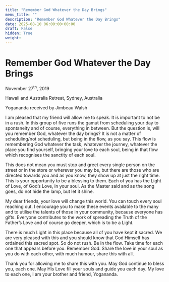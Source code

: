 ```yaml
---
title: "Remember God Whatever the Day Brings"
menu_title: ""
description: "Remember God Whatever the Day Brings"
date: 2025-08-10 06:00:00+00:00
draft: False
hidden: True
weight:
---
```

# Remember God Whatever the Day Brings

November 27<sup>th</sup>, 2019

Hawaii and Australia Retreat, Sydney, Australia

Yogananda received by Jimbeau Walsh

I am pleased that my friend will allow me to speak. It is important to not be in a rush. In this group of five runs the gamut from scheduling your day to spontaneity and of course, everything in between. But the question is, will you remember God, whatever the day brings? It is not a matter of scheduling/not scheduling, but being in the flow, as you say. This flow is remembering God whatever the task, whatever the journey, whatever the place you find yourself, bringing your love to each soul, being in that flow which recognises the sanctity of each soul.

This does not mean you must stop and greet every single person on the street or in the store or wherever you may be, but there are those who are directed towards you and as you know, they show up at just the right time. This is your opportunity to be a blessing to them. Each of you has the Light of Love, of God’s Love, in your soul. As the Master said and as the song goes,  do not hide the lamp, but let it shine.

My dear friends, your love will change this world. You can touch every soul reaching out. I encourage you to make these events available to the many and to utilise the talents of those in your community, because everyone has gifts. Everyone contributes to the work of spreading the Truth of the Father’s Love and of course go deeper, which is to be a Light.

There is much Light in this place because all of you have kept it sacred. We are very pleased with this and you should know that God Himself has ordained this sacred spot. So do not rush. Be in the flow. Take time for each one that appears before you. Remember God. Share the love in your soul as you do with each other, with much humour, share this with all.

Thank you for allowing me to share this with you. May God continue to bless you, each one. May His Love fill your souls and guide you each day. My love to each one, I am your brother and friend, Yogananda.
